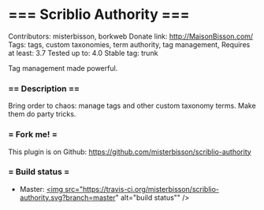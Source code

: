 # === Scriblio Authority ===
Contributors: misterbisson, borkweb
Donate link: http://MaisonBisson.com/
Tags: tags, custom taxonomies, term authority, tag management, 
Requires at least: 3.7
Tested up to: 4.0
Stable tag: trunk

Tag management made powerful.

### == Description ==

Bring order to chaos: manage tags and other custom taxonomy terms. Make them do party tricks.

### = Fork me! =

This plugin is on Github: https://github.com/misterbisson/scriblio-authority

### = Build status =

- Master: <a href="https://travis-ci.org/misterbisson/scriblio-authority"><img src="https://travis-ci.org/misterbisson/scriblio-authority.svg?branch=master" alt="build status"" /></a>

